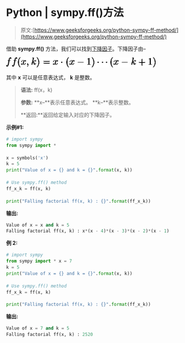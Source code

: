 # Python | sympy.ff()方法

> 原文:[https://www.geeksforgeeks.org/python-sympy-ff-method/](https://www.geeksforgeeks.org/python-sympy-ff-method/)

借助 **sympy.ff()** 方法，我们可以找到[下降因子](http://mathworld.wolfram.com/FallingFactorial.html)。下降因子由–

![ ff(x, k) = x \cdot (x-1) \cdots (x-k+1) ](img/1772de4f352bab3342e573a8c996cba4.png "Rendered by QuickLaTeX.com")

其中 **x** 可以是任意表达式， **k** 是整数。

> **语法:** ff(x，k)
> 
> **参数:**
> **x–**表示任意表达式。
> **k–**表示整数。
> 
> **返回:**返回给定输入对应的下降因子。

**示例#1:**

```py
# import sympy 
from sympy import * 

x = symbols('x')
k = 5
print("Value of x = {} and k = {}".format(x, k))

# Use sympy.ff() method 
ff_x_k = ff(x, k)  

print("Falling factorial ff(x, k) : {}".format(ff_x_k))  
```

**输出:**

```py
Value of x = x and k = 5
Falling factorial ff(x, k) : x*(x - 4)*(x - 3)*(x - 2)*(x - 1)

```

**例 2:**

```py
# import sympy 
from sympy import * x = 7
k = 5
print("Value of x = {} and k = {}".format(x, k))

# Use sympy.ff() method 
ff_x_k = ff(x, k)  

print("Falling factorial ff(x, k) : {}".format(ff_x_k))  
```

**输出:**

```py
Value of x = 7 and k = 5
Falling factorial ff(x, k) : 2520

```